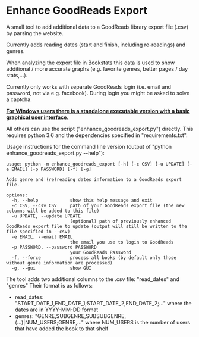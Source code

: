 # Enhance GoodReads Export

A small tool to add additional data to a GoodReads library export file (.csv) by parsing the website.

Currently adds reading dates (start and finish, including re-readings) and genres.

When analyzing the export file in [Bookstats](https://almoturg.com/bookstats/) this data is used to show
additional / more accurate graphs (e.g. favorite genres, better pages / day stats,...).

Currently only works with separate GoodReads login (i.e. email and password, not via e.g. facebook). During login you might be asked to solve a captcha.

**[For Windows users there is a standalone executable version with a basic graphical user interface.](https://github.com/PaulKlinger/Enhance-GoodReads-Export/releases/latest/download/enhance_export_gui.exe)**

All others can use the script ("enhance_goodreads_export.py") directly. This requires python 3.6 and the
dependencies specified in "requirements.txt".

Usage instructions for the command line version (output of "python enhance_goodreads_export.py --help"):

```commandline
usage: python -m enhance_goodreads_export [-h] [-c CSV] [-u UPDATE] [-e EMAIL] [-p PASSWORD] [-f] [-g]

Adds genre and (re)reading dates information to a GoodReads export file.

options:
  -h, --help            show this help message and exit
  -c CSV, --csv CSV     path of your GoodReads export file (the new columns will be added to this file)
  -u UPDATE, --update UPDATE
                        (optional) path of previously enhanced GoodReads export file to update (output will still be written to the file specified in --csv)
  -e EMAIL, --email EMAIL
                        the email you use to login to GoodReads
  -p PASSWORD, --password PASSWORD
                        your GoodReads Password
  -f, --force           process all books (by default only those without genre information are processed)
  -g, --gui             show GUI
```

The tool adds two additional columns to the .csv file: "read_dates" and "genres"
Their format is as follows:

* read_dates: "START_DATE_1,END_DATE_1;START_DATE_2,END_DATE_2;..." where the dates are in YYYY-MM-DD format
* genres: "GENRE,SUBGENRE,SUBSUBGENRE,(...)|NUM_USERS;GENRE,..." where NUM_USERS is the number of users that have
added the book to that shelf
